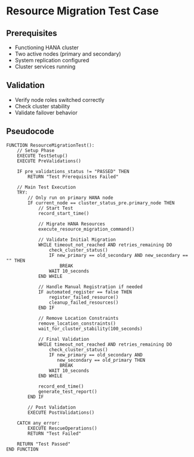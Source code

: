 # Resource Migration Test Case

## Prerequisites

- Functioning HANA cluster
- Two active nodes (primary and secondary)
- System replication configured
- Cluster services running

## Validation

- Verify node roles switched correctly
- Check cluster stability
- Validate failover behavior

## Pseudocode

```pseudocode
FUNCTION ResourceMigrationTest():
    // Setup Phase
    EXECUTE TestSetup()
    EXECUTE PreValidations()

    IF pre_validations_status != "PASSED" THEN
        RETURN "Test Prerequisites Failed"

    // Main Test Execution
    TRY:
        // Only run on primary HANA node
        IF current_node == cluster_status_pre.primary_node THEN
            // Start Test
            record_start_time()

            // Migrate HANA Resources
            execute_resource_migration_command()
            
            // Validate Initial Migration
            WHILE timeout_not_reached AND retries_remaining DO
                check_cluster_status()
                IF new_primary == old_secondary AND new_secondary == "" THEN
                    BREAK
                WAIT 10_seconds
            END WHILE

            // Handle Manual Registration if needed
            IF automated_register == false THEN
                register_failed_resource()
                cleanup_failed_resources()
            END IF

            // Remove Location Constraints
            remove_location_constraints()
            wait_for_cluster_stability(100_seconds)

            // Final Validation
            WHILE timeout_not_reached AND retries_remaining DO
                check_cluster_status()
                IF new_primary == old_secondary AND 
                   new_secondary == old_primary THEN
                    BREAK
                WAIT 10_seconds
            END WHILE

            record_end_time()
            generate_test_report()
        END IF

        // Post Validation
        EXECUTE PostValidations()

    CATCH any_error:
        EXECUTE RescueOperations()
        RETURN "Test Failed"

    RETURN "Test Passed"
END FUNCTION
```
